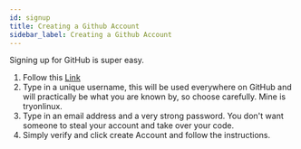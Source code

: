 ```yaml
---
id: signup
title: Creating a Github Account
sidebar_label: Creating a Github Account
---
```

Signing up for GitHub is super easy.

1. Follow this <a href="https://github.com/join?ref_cta=Sign+up&ref_loc=header+logged+out&ref_page=%2F&source=header-home" target="_blank">Link</a> 
2. Type in a unique username, this will be used everywhere on GitHub and will practically be what you are known by, so choose carefully. Mine is tryonlinux.
3. Type in an email address and a very strong password. You don't want someone to steal your account and take over your code. 
4. Simply verify and click create Account and follow the instructions. 

